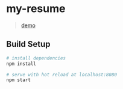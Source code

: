 # my-resume

> [demo](https://oangy.github.io/dang-resume/build/index.html)

## Build Setup

``` bash
# install dependencies
npm install

# serve with hot reload at localhost:8080
npm start
```
